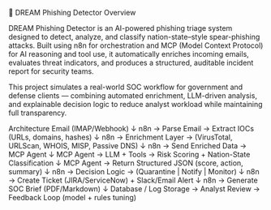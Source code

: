 🧠 DREAM Phishing Detector
Overview

DREAM Phishing Detector is an AI-powered phishing triage system designed to detect, analyze, and classify nation-state–style spear-phishing attacks.
Built using n8n for orchestration and MCP (Model Context Protocol) for AI reasoning and tool use, it automatically enriches incoming emails, evaluates threat indicators, and produces a structured, auditable incident report for security teams.

This project simulates a real-world SOC workflow for government and defense clients — combining automated enrichment, LLM-driven analysis, and explainable decision logic to reduce analyst workload while maintaining full transparency.

Architecture
Email (IMAP/Webhook)
    ↓
n8n → Parse Email → Extract IOCs (URLs, domains, hashes)
    ↓
n8n → Enrichment Layer → (VirusTotal, URLScan, WHOIS, MISP, Passive DNS)
    ↓
n8n → Send Enriched Data → MCP Agent
    ↓
MCP Agent → LLM + Tools → Risk Scoring + Nation-State Classification
    ↓
MCP Agent → Return Structured JSON (score, action, summary)
    ↓
n8n → Decision Logic → (Quarantine | Notify | Monitor)
    ↓
n8n → Create Ticket (JIRA/ServiceNow) + Slack/Email Alert
    ↓
n8n → Generate SOC Brief (PDF/Markdown)
    ↓
Database / Log Storage → Analyst Review → Feedback Loop (model + rules tuning)


